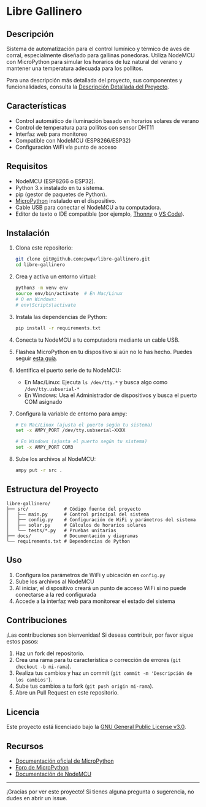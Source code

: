 # Libre Gallinero

## Descripción
Sistema de automatización para el control lumínico y térmico de aves de corral, especialmente diseñado para gallinas ponedoras. Utiliza NodeMCU con MicroPython para simular los horarios de luz natural del verano y mantener una temperatura adecuada para los pollitos.

Para una descripción más detallada del proyecto, sus componentes y funcionalidades, consulta la [Descripción Detallada del Proyecto](DESCRIPCION-DEL-PROYECTO.md).

## Características
- Control automático de iluminación basado en horarios solares de verano
- Control de temperatura para pollitos con sensor DHT11
- Interfaz web para monitoreo
- Compatible con NodeMCU (ESP8266/ESP32)
- Configuración WiFi vía punto de acceso

## Requisitos
- NodeMCU (ESP8266 o ESP32).
- Python 3.x instalado en tu sistema.
- pip (gestor de paquetes de Python).
- [MicroPython](https://micropython.org/) instalado en el dispositivo.
- Cable USB para conectar el NodeMCU a tu computadora.
- Editor de texto o IDE compatible (por ejemplo, [Thonny](https://thonny.org/) o [VS Code](https://code.visualstudio.com/)).

## Instalación
1. Clona este repositorio:
   ```bash
   git clone git@github.com:pwqw/libre-gallinero.git
   cd libre-gallinero
   ```
2. Crea y activa un entorno virtual:
   ```bash
   python3 -m venv env
   source env/bin/activate  # En Mac/Linux
   # O en Windows:
   # env\Scripts\activate
   ```
3. Instala las dependencias de Python:
   ```bash
   pip install -r requirements.txt
   ```
4. Conecta tu NodeMCU a tu computadora mediante un cable USB.
5. Flashea MicroPython en tu dispositivo si aún no lo has hecho. Puedes seguir [esta guía](https://docs.micropython.org/en/latest/esp8266/tutorial/intro.html).
6. Identifica el puerto serie de tu NodeMCU:
   - En Mac/Linux: Ejecuta `ls /dev/tty.*` y busca algo como `/dev/tty.usbserial-*`
   - En Windows: Usa el Administrador de dispositivos y busca el puerto COM asignado

7. Configura la variable de entorno para ampy:
   ```bash
   # En Mac/Linux (ajusta el puerto según tu sistema)
   set -x AMPY_PORT /dev/tty.usbserial-XXXX

   # En Windows (ajusta el puerto según tu sistema)
   set -x AMPY_PORT COM3
   ```

8. Sube los archivos al NodeMCU:
   ```bash
   ampy put -r src .
   ```

## Estructura del Proyecto
```
libre-gallinero/
├── src/             # Código fuente del proyecto
│   ├── main.py      # Control principal del sistema
│   ├── config.py    # Configuración de WiFi y parámetros del sistema
│   ├── solar.py     # Cálculos de horarios solares
│   └── tests/*.py   # Pruebas unitarias
├── docs/            # Documentación y diagramas
└── requirements.txt # Dependencias de Python
```

## Uso
1. Configura los parámetros de WiFi y ubicación en `config.py`
2. Sube los archivos al NodeMCU
3. Al iniciar, el dispositivo creará un punto de acceso WiFi si no puede conectarse a la red configurada
4. Accede a la interfaz web para monitorear el estado del sistema

## Contribuciones
¡Las contribuciones son bienvenidas! Si deseas contribuir, por favor sigue estos pasos:
1. Haz un fork del repositorio.
2. Crea una rama para tu característica o corrección de errores (`git checkout -b mi-rama`).
3. Realiza tus cambios y haz un commit (`git commit -m 'Descripción de los cambios'`).
4. Sube tus cambios a tu fork (`git push origin mi-rama`).
5. Abre un Pull Request en este repositorio.

## Licencia
Este proyecto está licenciado bajo la [GNU General Public License v3.0](LICENSE).

## Recursos
- [Documentación oficial de MicroPython](https://docs.micropython.org/)
- [Foro de MicroPython](https://forum.micropython.org/)
- [Documentación de NodeMCU](https://nodemcu.readthedocs.io/)

---

¡Gracias por ver este proyecto! Si tienes alguna pregunta o sugerencia, no dudes en abrir un issue.
